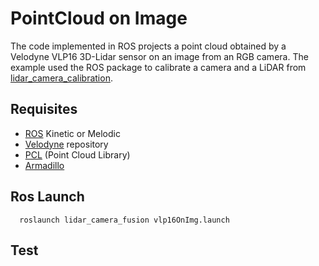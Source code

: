 # PointCloud on Image
The code implemented in ROS projects a point cloud obtained by a Velodyne VLP16 3D-Lidar sensor on an image from an RGB camera. The example used the ROS package to calibrate a camera and a LiDAR from [lidar_camera_calibration](https://github.com/ankitdhall/lidar_camera_calibration).

## Requisites
- [ROS](http://wiki.ros.org/ROS/Installation) Kinetic or Melodic
- [Velodyne](https://github.com/ros-drivers/velodyne) repository
- [PCL](https://pointclouds.org/) (Point Cloud Library)
- [Armadillo](http://arma.sourceforge.net/download.html)

## Ros Launch
```
  roslaunch lidar_camera_fusion vlp16OnImg.launch 
```
## Test 

